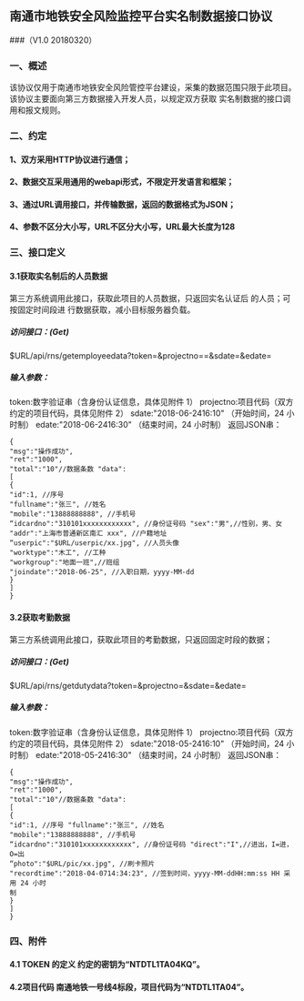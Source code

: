 ## 南通市地铁安全风险监控平台实名制数据接口协议 
###（V1.0 20180320）
### 一、概述
该协议仅用于南通市地铁安全风险管控平台建设，采集的数据范围只限于此项目。
该协议主要面向第三方数据接入开发人员，以规定双方获取 实名制数据的接口调用和报文规则。
### 二、约定
#### 1、双方采用HTTP协议进行通信；
#### 2、数据交互采用通用的webapi形式，不限定开发语言和框架；
#### 3、通过URL调用接口，并传输数据，返回的数据格式为JSON；
#### 4、参数不区分大小写，URL不区分大小写，URL最大长度为128
### 三、接口定义
#### 3.1获取实名制后的人员数据
第三方系统调用此接口，获取此项目的人员数据，只返回实名认证后 的人员；可按固定时间段进 行数据获取，减小目标服务器负载。
##### 访问接口：(Get)
$URL/api/rns/getemployeedata?token=&projectno==&sdate=&edate=
##### 输入参数：
token:数字验证串（含身份认证信息，具体见附件 1）
projectno:项目代码（双方约定的项目代码，具体见附件 2）
sdate:"2018-06-2416:10" （开始时间，24 小时制）
edate:"2018-06-2416:30" （结束时间，24 小时制）
返回JSON串：
```
{
"msg":"操作成功",
"ret":"1000",
"total":"10"//数据条数 "data":
[
{
"id":1, //序号
"fullname":"张三", //姓名
"mobile":"13888888888", //手机号
“idcardno":"310101xxxxxxxxxxxx", //身份证号码 "sex":"男",//性别，男、女
"addr":"上海市普通新区南汇 xxx", //户籍地址
“userpic":"$URL/userpic/xx.jpg", //人员头像
"worktype":"木工", //工种
"workgroup":"地面一班",//班组
"joindate":"2018-06-25", //入职日期，yyyy-MM-dd
}
]
}
```
#### 3.2获取考勤数据
第三方系统调用此接口，获取此项目的考勤数据，只返回固定时段的数据；
##### 访问接口：(Get)
$URL/api/rns/getdutydata?token=&projectno=&sdate=&edate=
##### 输入参数：
token:数字验证串（含身份认证信息，具体见附件 1）
projectno:项目代码（双方约定的项目代码，具体见附件 2）
sdate:"2018-05-2416:10" （开始时间，24 小时制）
edate:"2018-05-2416:30" （结束时间，24 小时制）
返回JSON串：
```
{
"msg":"操作成功",
"ret":"1000",
"total":"10"//数据条数 "data":
[
{
"id":1, //序号 "fullname":"张三", //姓名
"mobile":"13888888888", //手机号
“idcardno":"310101xxxxxxxxxxxx", //身份证号码 "direct":"I",//进出，I=进，O=出
“photo":"$URL/pic/xx.jpg", //刷卡照片
"recordtime":"2018-04-0714:34:23", //签到时间，yyyy-MM-ddHH:mm:ss HH 采用 24 小时
制
}
]
}
```
### 四、附件
#### 4.1 TOKEN 的定义 约定的密钥为“NTDTL1TA04KQ”。
#### 4.2项目代码 南通地铁一号线4标段，项目代码为“NTDTL1TA04”。